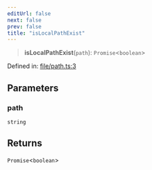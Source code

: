 ```yaml
---
editUrl: false
next: false
prev: false
title: "isLocalPathExist"
---
```


> **isLocalPathExist**(`path`): `Promise`\<`boolean`\>

Defined in: [file/path.ts:3](https://github.com/datisthq/dpkit/blob/7a3ebb9422265a09d2e84e0952d10e0101139f80/file/file/path.ts#L3)

## Parameters

### path

`string`

## Returns

`Promise`\<`boolean`\>
